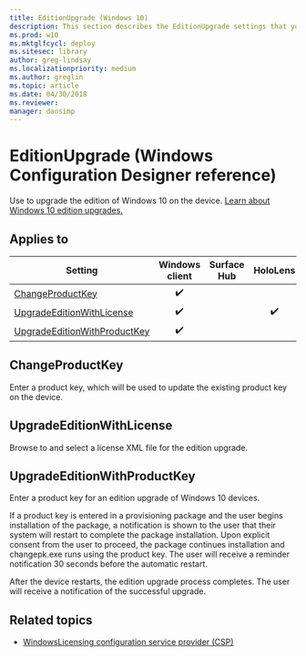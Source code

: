 ```yaml
---
title: EditionUpgrade (Windows 10)
description: This section describes the EditionUpgrade settings that you can configure in provisioning packages for Windows 10 using Windows Configuration Designer.
ms.prod: w10
ms.mktglfcycl: deploy
ms.sitesec: library
author: greg-lindsay
ms.localizationpriority: medium
ms.author: greglin
ms.topic: article
ms.date: 04/30/2018
ms.reviewer: 
manager: dansimp
---
```


# EditionUpgrade (Windows Configuration Designer reference)

Use to upgrade the edition of Windows 10 on the device. [Learn about Windows 10 edition upgrades.](/windows/deployment/upgrade/windows-10-edition-upgrades)

## Applies to

| Setting  | Windows client | Surface Hub | HoloLens | IoT Core |
| --- | :---: | :---: | :---: | :---: |
| [ChangeProductKey](#changeproductkey) | ✔️  |  |  |  |
| [UpgradeEditionWithLicense](#upgradeeditionwithlicense) | ✔️  |  | ✔️ |  |
| [UpgradeEditionWithProductKey](#upgradeeditionwithproductkey) | ✔️  |  |  |  |


## ChangeProductKey

Enter a product key, which will be used to update the existing product key on the device. 

## UpgradeEditionWithLicense

Browse to and select a license XML file for the edition upgrade. 


## UpgradeEditionWithProductKey

Enter a product key for an edition upgrade of Windows 10 devices.

If a product key is entered in a provisioning package and the user begins installation of the package, a notification is shown to the user that their system will restart to complete the package installation. Upon explicit consent from the user to proceed, the package continues installation and changepk.exe runs using the product key. The user will receive a reminder notification 30 seconds before the automatic restart.

After the device restarts, the edition upgrade process completes. The user will receive a notification of the successful upgrade.


## Related topics

- [WindowsLicensing configuration service provider (CSP)](/windows/client-management/mdm/windowslicensing-csp)